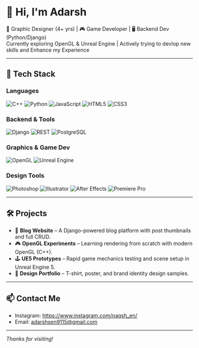 # 👋 Hi, I'm Adarsh 

🎨 Graphic Designer (4+ yrs) | 🎮 Game Developer | 🖥️ Backend Dev (Python/Django)  
Currently exploring OpenGL & Unreal Engine | Actively trying to devlop new skills and Enhance my Experience

---

## 🚀 Tech Stack

### Languages  
![C++](https://img.shields.io/badge/C++-00599C?style=flat&logo=c%2B%2B&logoColor=white)
![Python](https://img.shields.io/badge/Python-3776AB?style=flat&logo=python&logoColor=white)
![JavaScript](https://img.shields.io/badge/JavaScript-F7DF1E?style=flat&logo=javascript&logoColor=black)
![HTML5](https://img.shields.io/badge/HTML5-E34F26?style=flat&logo=html5&logoColor=white)
![CSS3](https://img.shields.io/badge/CSS3-1572B6?style=flat&logo=css3&logoColor=white)

### Backend & Tools  
![Django](https://img.shields.io/badge/Django-092E20?style=flat&logo=django&logoColor=white)
![REST](https://img.shields.io/badge/REST%20API-000000?style=flat&logo=fastapi&logoColor=white)
![PostgreSQL](https://img.shields.io/badge/PostgreSQL-4169E1?style=flat&logo=postgresql&logoColor=white)

### Graphics & Game Dev  
![OpenGL](https://img.shields.io/badge/OpenGL-5586A4?style=flat&logo=opengl&logoColor=white)
![Unreal Engine](https://img.shields.io/badge/Unreal%20Engine-000000?style=flat&logo=unrealengine&logoColor=white)

### Design Tools  
![Photoshop](https://img.shields.io/badge/Photoshop-31A8FF?style=flat&logo=adobephotoshop&logoColor=white)
![Illustrator](https://img.shields.io/badge/Illustrator-FF9A00?style=flat&logo=adobeillustrator&logoColor=white)
![After Effects](https://img.shields.io/badge/After%20Effects-9999FF?style=flat&logo=adobeaftereffects&logoColor=white)
![Premiere Pro](https://img.shields.io/badge/Premiere%20Pro-9999FF?style=flat&logo=adobepremierepro&logoColor=white)

---

## 🛠️ Projects

- 📝 **Blog Website** – A Django-powered blog platform with post thumbnails and full CRUD.
- 🎮 **OpenGL Experiments** – Learning rendering from scratch with modern OpenGL (C++).
- 🕹️ **UE5 Prototypes** – Rapid game mechanics testing and scene setup in Unreal Engine 5.
- 👕 **Design Portfolio** – T-shirt, poster, and brand identity design samples.

---

## 📫 Contact Me

- Instagram: https://www.instagram.com/naqsh_en/
- Email: adarshsen9115@gmail.com

---

_Thanks for visiting!_
